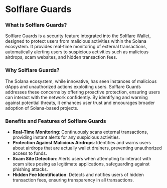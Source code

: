 # Solflare Guards

### **What is Solflare Guards?**

Solflare Guards is a security feature integrated into the Solflare Wallet, designed to protect users from malicious activities within the Solana ecosystem. It provides real-time monitoring of external transactions, automatically alerting users to suspicious activities such as malicious airdrops, scam websites, and hidden transaction fees.

### **Why Solflare Guards?**

The Solana ecosystem, while innovative, has seen instances of malicious dApps and unauthorized actions exploiting users. Solflare Guards addresses these concerns by offering proactive protection, ensuring users can interact with the network confidently. By identifying and warning against potential threats, it enhances user trust and encourages broader adoption of Solana-based projects.

### **Benefits and Features of Solflare Guards**

* **Real-Time Monitoring**: Continuously scans external transactions, providing instant alerts for any suspicious activities.
* **Protection Against Malicious Airdrops**: Identifies and warns users about airdrops that are actually wallet drainers, preventing unauthorized access to funds.
* **Scam Site Detection**: Alerts users when attempting to interact with scam sites posing as legitimate applications, safeguarding against phishing attacks.
* **Hidden Fee Identification**: Detects and notifies users of hidden transaction fees, ensuring transparency in all transactions.
